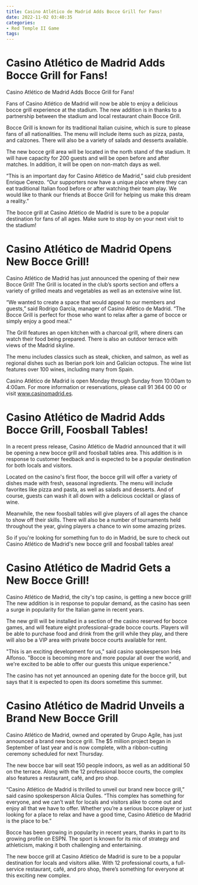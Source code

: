 ```yaml
---
title: Casino Atlético de Madrid Adds Bocce Grill for Fans!
date: 2022-11-02 03:40:35
categories:
- Red Temple II Game
tags:
---
```



#  Casino Atlético de Madrid Adds Bocce Grill for Fans!

Casino Atlético de Madrid Adds Bocce Grill for Fans!

Fans of Casino Atlético de Madrid will now be able to enjoy a delicious bocce grill experience at the stadium. The new addition is in thanks to a partnership between the stadium and local restaurant chain Bocce Grill.

Bocce Grill is known for its traditional Italian cuisine, which is sure to please fans of all nationalities. The menu will include items such as pizza, pasta, and calzones. There will also be a variety of salads and desserts available.

The new bocce grill area will be located in the north stand of the stadium. It will have capacity for 200 guests and will be open before and after matches. In addition, it will be open on non-match days as well.

“This is an important day for Casino Atlético de Madrid,” said club president Enrique Cerezo. “Our supporters now have a unique place where they can eat traditional Italian food before or after watching their team play. We would like to thank our friends at Bocce Grill for helping us make this dream a reality.”

The bocce grill at Casino Atlético de Madrid is sure to be a popular destination for fans of all ages. Make sure to stop by on your next visit to the stadium!

#  Casino Atlético de Madrid Opens New Bocce Grill!

Casino Atlético de Madrid has just announced the opening of their new Bocce Grill! The Grill is located in the club’s sports section and offers a variety of grilled meats and vegetables as well as an extensive wine list.

“We wanted to create a space that would appeal to our members and guests,” said Rodrigo García, manager of Casino Atlético de Madrid. “The Bocce Grill is perfect for those who want to relax after a game of bocce or simply enjoy a good meal.”

The Grill features an open kitchen with a charcoal grill, where diners can watch their food being prepared. There is also an outdoor terrace with views of the Madrid skyline.

The menu includes classics such as steak, chicken, and salmon, as well as regional dishes such as Iberian pork loin and Galician octopus. The wine list features over 100 wines, including many from Spain.

Casino Atlético de Madrid is open Monday through Sunday from 10:00am to 4:00am. For more information or reservations, please call 91 364 00 00 or visit www.casinomadrid.es.

#  Casino Atlético de Madrid Adds Bocce Grill, Foosball Tables!

In a recent press release, Casino Atlético de Madrid announced that it will be opening a new bocce grill and foosball tables area. This addition is in response to customer feedback and is expected to be a popular destination for both locals and visitors.

Located on the casino's first floor, the bocce grill will offer a variety of dishes made with fresh, seasonal ingredients. The menu will include favorites like pizza and pasta, as well as salads and desserts. And of course, guests can wash it all down with a delicious cocktail or glass of wine.

Meanwhile, the new foosball tables will give players of all ages the chance to show off their skills. There will also be a number of tournaments held throughout the year, giving players a chance to win some amazing prizes.

So if you're looking for something fun to do in Madrid, be sure to check out Casino Atlético de Madrid's new bocce grill and foosball tables area!

#  Casino Atlético de Madrid Gets a New Bocce Grill!

Casino Atlético de Madrid, the city's top casino, is getting a new bocce grill! The new addition is in response to popular demand, as the casino has seen a surge in popularity for the Italian game in recent years.

The new grill will be installed in a section of the casino reserved for bocce games, and will feature eight professional-grade bocce courts. Players will be able to purchase food and drink from the grill while they play, and there will also be a VIP area with private bocce courts available for rent.

"This is an exciting development for us," said casino spokesperson Inés Alfonso. "Bocce is becoming more and more popular all over the world, and we're excited to be able to offer our guests this unique experience."

The casino has not yet announced an opening date for the bocce grill, but says that it is expected to open its doors sometime this summer.

#  Casino Atlético de Madrid Unveils a Brand New Bocce Grill

Casino Atlético de Madrid, owned and operated by Grupo Agile, has just announced a brand new bocce grill. The $5 million project began in September of last year and is now complete, with a ribbon-cutting ceremony scheduled for next Thursday.

The new bocce bar will seat 150 people indoors, as well as an additional 50 on the terrace. Along with the 12 professional bocce courts, the complex also features a restaurant, café, and pro shop.

“Casino Atlético de Madrid is thrilled to unveil our brand new bocce grill,” said casino spokesperson Alicia Quiles. “This complex has something for everyone, and we can’t wait for locals and visitors alike to come out and enjoy all that we have to offer. Whether you’re a serious bocce player or just looking for a place to relax and have a good time, Casino Atlético de Madrid is the place to be.”

Bocce has been growing in popularity in recent years, thanks in part to its growing profile on ESPN. The sport is known for its mix of strategy and athleticism, making it both challenging and entertaining.

The new bocce grill at Casino Atlético de Madrid is sure to be a popular destination for locals and visitors alike. With 12 professional courts, a full-service restaurant, café, and pro shop, there’s something for everyone at this exciting new complex.